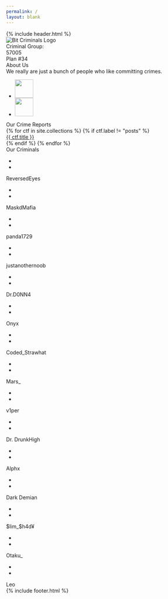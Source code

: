 ```yaml
---
permalink: /
layout: blank
---
```


<html lang="en">
<head>
    <meta charset="UTF-8">
    <meta http-equiv="X-UA-Compatible" content="IE=edge">
    <meta name="viewport" content="width=device-width, initial-scale=1.0">
    <title>Bit Criminals</title>
    <link rel="icon" type="image/png" sizes="64x64" href="images/myfavicon.png">
    <link rel="stylesheet" href="https://unpkg.com/flickity@2/dist/flickity.min.css">
    <link rel="stylesheet" href="css/global.css">
    <link rel="stylesheet" href="css/index.css">
</head>
<body>
    <div class="loader"></div>
    {% include header.html %}
    <main>
        <div class="wrapper landing">
            <div class="landing-main">
                <div class="landing-main--content">
                    <div class="landing-main--content--title"></div>
                    <div class="landing-main--content--content"></div>
                </div>
                <div class="landing-main--image">
                    <img src="images/logo.png" alt="Bit Criminals Logo">
                </div>
            </div>
            <div class="landing-extra">
                Criminal Group:<br>57005
            </div>
        </div>
        <div class="divider"></div>
        <div class="wrapper">
            <div class="anchor-link" id="about"></div>
            <div class="wrapper-image">
                <div id="about-us-image">
                    Plan #34
                </div>
            </div>
            <div class="wrapper-content">
                <div class="wrapper-content--title">
                    About Us
                </div>
                <div class="wrapper-content--content">
                    We really are just a bunch of people who like committing crimes.
                    <ul class="social-links">
                        <li><div class="icon-box"><a href="https://github.com/bitcriminals"><img src="images/github.png" height=50 width=50 alt=""></a></div></li>
                        <li><div class="icon-box"><a href="https://ctftime.org/team/151727"><img src="images/ctftime.png" height=50 width=50 alt=""></a></div></li>
                    </ul>
                </div>
            </div>
        </div>
        <div class="wrapper">
            <div class="anchor-link" id="reports"></div>
            <div class="wrapper-content">
                <div class="wrapper-content--title">
                    Our Crime Reports
                </div>
                <div class="wrapper-content--content center-align">
                    <div class="writeup-grid main-carousel">
                        {% for ctf in site.collections %}
                            {% if ctf.label != "posts" %}
                                <a href="/{{ ctf.label }}" class="writeup-grid-cell carousel-cell">
                                    <div class="writeup-grid-image"><img src="{{ ctf.image }}" alt=""></div>
                                    <div class="writeup-grid-content">{{ ctf.title }}</div>
                                </a>
                            {% endif %}
                        {% endfor %}
                    </div>
                    <!-- <a href="">
                        <button>See All Reports!</button>
                    </a> -->
                </div>
            </div>
        </div>
        <div class="wrapper">
            <div class="anchor-link" id="members"></div>
            <div class="wrapper-content">
                <div class="wrapper-content--title">
                    Our Criminals
                </div>
                <div class="wrapper-content--content">
                    <div class="grid">
                        <div class="grid-cell">
                            <div class="grid-image">
                                <img src="images/reversedeyes.png" alt="">
                                <div class="grid-image-overlay">
                                    <div class="overlay-text">
                                        <ul class="social-media-links">
                                            <li><a href="https://github.com/sudoshreyansh" target="_blank"><img src="images/github.png" alt=""></a></li>
                                            <li><a href="https://www.linkedin.com/in/shreyansh-jain-34b2271b2/" target="_blank"><img src="images/linkedin.png" alt=""></a></li>
                                        </ul>
                                    </div>
                                </div>
                            </div>
                            <div class="grid-content">ReversedEyes</div>
                        </div>
                        <div class="grid-cell">
                            <div class="grid-image">
                                <img src="images/MaskdMafia.jpg" alt="">
                                <div class="grid-image-overlay">
                                    <div class="overlay-text">
                                        <ul class="social-media-links">
                                            <li><a href="https://github.com/AnantarupaRoy" target="_blank"><img src="images/github.png" alt=""></a></li>
                                            <li><a href="https://www.linkedin.com/in/anantarupa-hore-roy/" target="_blank"><img src="images/linkedin.png" alt=""></a></li>
                                        </ul>
                                    </div>
                                </div>
                            </div>
                            <div class="grid-image-overlay"></div>
                            <div class="grid-content">MaskdMafia</div>
                        </div>
                        <div class="grid-cell">
                            <div class="grid-image"><img src="images/panda.jpg" alt="">
                                <div class="grid-image-overlay">
                                    <div class="overlay-text">
                                        <ul class="social-media-links">
                                            <li><a href="https://github.com/aryamaanthakur" target="_blank"><img src="images/github.png" alt=""></a></li>
                                            <li><a href="https://linkedin.com/aryamaanthakur" target="_blank"><img src="images/linkedin.png" alt=""></a></li>
                                            <!-- <li><a href="https://aryamaanthakur.github.io" target="_blank"><img src="images/website.png" alt=""></a></li> -->
                                        </ul>
                                    </div>
                                </div>
                            </div>
                            <div class="grid-content">panda1729</div>
                        </div>
                        <div class="grid-cell">
                            <div class="grid-image"><img src="images/ayelmao.jpg" alt="">
                                <div class="grid-image-overlay">
                                    <div class="overlay-text">
                                        <ul class="social-media-links">
                                            <li><a href="https://github.com/justanothern00b" target="_blank"><img src="images/github.png" alt=""></a></li>
                                            <li><a href="https://www.linkedin.com/in/raunak-asnani/" target="_blank"><img src="images/linkedin.png" alt=""></a></li>
                                        </ul>
                                    </div>
                                </div>
                            </div>
                            <div class="grid-content">justanothernoob</div>
                        </div>
                        <div class="grid-cell">
                            <div class="grid-image"><img src="images/archi.jpg" alt="">
                                <div class="grid-image-overlay">
                                    <div class="overlay-text">
                                        <ul class="social-media-links">
                                            <li><a href="https://github.com/ArijitGuha-Begineer" target="_blank"><img src="images/github.png" alt=""></a></li>
                                            <li><a href="https://www.linkedin.com/in/arijit-guha-197a5420a/" target="_blank"><img src="images/linkedin.png" alt=""></a></li>
                                        </ul>
                                    </div>
                                </div>
                            </div>
                            <div class="grid-content">Dr.D0NN4</div>
                        </div>
                        <div class="grid-cell">
                            <div class="grid-image"><img src="images/onyx.jpg" alt="">
                                <div class="grid-image-overlay">
                                    <div class="overlay-text">
                                        <ul class="social-media-links">
                                            <li><a href="https://github.com/malav22" target="_blank"><img src="images/github.png" alt=""></a></li>
                                            <li><a href="https://www.linkedin.com/in/malav-thakkar-011517200" target="_blank"><img src="images/linkedin.png" alt=""></a></li>
                                        </ul>
                                    </div>
                                </div>
                            </div>
                            <div class="grid-content">Onyx</div>
                        </div>
                        <div class="grid-cell">
                            <div class="grid-image"><img src="images/coded.jpg" alt="">
                                <div class="grid-image-overlay">
                                    <div class="overlay-text">
                                        <ul class="social-media-links">
                                            <li><a href="https://github.com/CodedStrawhat" target="_blank"><img src="images/github.png" alt=""></a></li>
                                            <li><a href="https://www.linkedin.com/in/viresh-singh-panwar-1b9659205/" target="_blank"><img src="images/linkedin.png" alt=""></a></li>
                                        </ul>
                                    </div>
                                </div>
                            </div>
                            <div class="grid-content">Coded_Strawhat</div>
                        </div>
                        <div class="grid-cell">
                            <div class="grid-image"><img src="images/mars.jpg" alt="">
                                <div class="grid-image-overlay">
                                    <div class="overlay-text">
                                        <ul class="social-media-links">
                                            <li><a href="https://github.com/MariaRose3" target="_blank"><img src="images/github.png" alt=""></a></li>
                                            <li><a href="https://www.linkedin.com/in/maria-rose-446675204/" target="_blank"><img src="images/linkedin.png" alt=""></a></li>
                                        </ul>
                                    </div>
                                </div>
                            </div>
                            <div class="grid-content">Mars_</div>
                        </div>
                        <div class="grid-cell">
                            <div class="grid-image"><img src="images/v1per.png" alt="">
                                <div class="grid-image-overlay">
                                    <div class="overlay-text">
                                        <ul class="social-media-links">
                                            <li><a href="https://github.com/himanshudas75" target="_blank"><img src="images/github.png" alt=""></a></li>
                                            <li><a href="https://www.linkedin.com/in/himanshu-das-448517200/" target="_blank"><img src="images/linkedin.png" alt=""></a></li>
                                        </ul>
                                    </div>
                                </div>
                            </div>
                            <div class="grid-content">v1per</div>
                        </div>
                        <div class="grid-cell">
                            <div class="grid-image"><img src="images/drdrunkhigh.png" alt="">
                                <div class="grid-image-overlay">
                                    <div class="overlay-text">
                                        <ul class="social-media-links">
                                            <li><a href="https://github.com/jhaprashant079" target="_blank"><img src="images/github.png" alt=""></a></li>
                                            <li><a href="https://www.linkedin.com/in/prashant-kumar-jha-747504205/" target="_blank"><img src="images/linkedin.png" alt=""></a></li>
                                        </ul>
                                    </div>
                                </div>
                            </div>
                            <div class="grid-content">Dr. DrunkHigh</div>
                        </div>
                        <div class="grid-cell">
                            <div class="grid-image"><img src="images/dummy-dp.jpg" alt="">
                                <div class="grid-image-overlay">
                                    <div class="overlay-text">
                                        <ul class="social-media-links">
                                            <li><a href="https://github.com/Alphx-rgb" target="_blank"><img src="images/github.png" alt=""></a></li>
                                            <li><a href="https://www.linkedin.com/in/ayush-budhiraja-a55a891a8/" target="_blank"><img src="images/linkedin.png" alt=""></a></li>
                                        </ul>
                                    </div>
                                </div>
                            </div>
                            <div class="grid-content">Alphx</div>
                        </div>
                        <div class="grid-cell">
                            <div class="grid-image"><img src="images/darkdemian.jpg" alt="">
                                <div class="grid-image-overlay">
                                    <div class="overlay-text">
                                        <ul class="social-media-links">
                                            <li><a href="https://github.com/AyushAjay14" target="_blank"><img src="images/github.png" alt=""></a></li>
                                            <li><a href="https://www.linkedin.com/in/ayush-ajay-6b6773207/" target="_blank"><img src="images/linkedin.png" alt=""></a></li>
                                        </ul>
                                    </div>
                                </div>
                            </div>
                            <div class="grid-content">Dark Demian</div>
                        </div>
                        <div class="grid-cell">
                            <div class="grid-image"><img src="images/cicada.jpg" alt="">
                                <div class="grid-image-overlay">
                                    <div class="overlay-text">
                                        <ul class="social-media-links">
                                            <li><a href="https://github.com/arjun118/" target="_blank"><img src="images/github.png" alt=""></a></li>
                                            <li><a href="https://www.linkedin.com/in/vtr-ch-a2aa07204" target="_blank"><img src="images/linkedin.png" alt=""></a></li>
                                        </ul>
                                    </div>
                                </div>
                            </div>
                            <div class="grid-content">$lim_$h4d¥</div>
                        </div>
                        <div class="grid-cell">
                            <div class="grid-image"><img src="images/otaku.png" alt="">
                                <div class="grid-image-overlay">
                                    <div class="overlay-text">
                                        <ul class="social-media-links">
                                            <li><a href="https://github.com/Ni2-1911" target="_blank"><img src="images/github.png" alt=""></a></li>
                                            <li><a href="https://www.linkedin.com/in/nitu-kumari-407495185/" target="_blank"><img src="images/linkedin.png" alt=""></a></li>
                                        </ul>
                                    </div>
                                </div>
                            </div>
                            <div class="grid-content">Otaku_</div>
                        </div>
                        <div class="grid-cell">
                            <div class="grid-image"><img src="images/Leo.png" alt="">
                                <div class="grid-image-overlay">
                                    <div class="overlay-text">
                                        <ul class="social-media-links">
                                            <li><a href="https://github.com/Leo-2807" target="_blank"><img src="images/github.png" alt=""></a></li>
                                            <li><a href="https://www.linkedin.com/mwlite/in/deeksha-bijarniya-50430b210" target="_blank"><img src="images/linkedin.png" alt=""></a></li>
                                        </ul>
                                    </div>
                                </div>
                            </div>
                            <div class="grid-content">Leo</div>
                        </div>
                    </div>
                </div>
            </div>
        </div>
    </main>
    {% include footer.html %}
    <div class="terminal">
    </div>
    <script src="https://kit.fontawesome.com/4e16efa13b.js" crossorigin="anonymous"></script>
    <script src="https://cdn.jsdelivr.net/npm/typeit@7.0.4/dist/typeit.min.js"></script>
    <script src="https://unpkg.com/flickity@2/dist/flickity.pkgd.min.js"></script>
    <script src="js/index.js"></script>
    <script src="js/global.js"></script>
</body>
</html>
